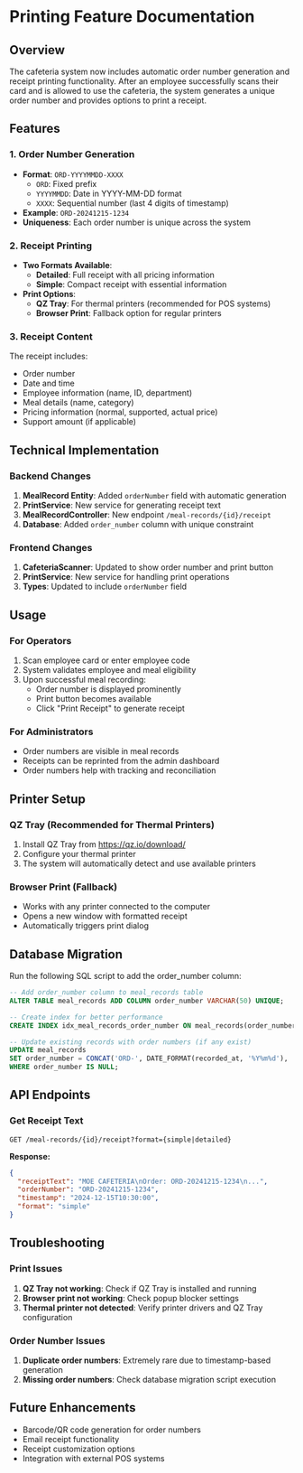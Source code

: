 # Printing Feature Documentation

## Overview
The cafeteria system now includes automatic order number generation and receipt printing functionality. After an employee successfully scans their card and is allowed to use the cafeteria, the system generates a unique order number and provides options to print a receipt.

## Features

### 1. Order Number Generation
- **Format**: `ORD-YYYYMMDD-XXXX`
  - `ORD`: Fixed prefix
  - `YYYYMMDD`: Date in YYYY-MM-DD format
  - `XXXX`: Sequential number (last 4 digits of timestamp)
- **Example**: `ORD-20241215-1234`
- **Uniqueness**: Each order number is unique across the system

### 2. Receipt Printing
- **Two Formats Available**:
  - **Detailed**: Full receipt with all pricing information
  - **Simple**: Compact receipt with essential information
- **Print Options**:
  - **QZ Tray**: For thermal printers (recommended for POS systems)
  - **Browser Print**: Fallback option for regular printers

### 3. Receipt Content
The receipt includes:
- Order number
- Date and time
- Employee information (name, ID, department)
- Meal details (name, category)
- Pricing information (normal, supported, actual price)
- Support amount (if applicable)

## Technical Implementation

### Backend Changes
1. **MealRecord Entity**: Added `orderNumber` field with automatic generation
2. **PrintService**: New service for generating receipt text
3. **MealRecordController**: New endpoint `/meal-records/{id}/receipt`
4. **Database**: Added `order_number` column with unique constraint

### Frontend Changes
1. **CafeteriaScanner**: Updated to show order number and print button
2. **PrintService**: New service for handling print operations
3. **Types**: Updated to include `orderNumber` field

## Usage

### For Operators
1. Scan employee card or enter employee code
2. System validates employee and meal eligibility
3. Upon successful meal recording:
   - Order number is displayed prominently
   - Print button becomes available
   - Click "Print Receipt" to generate receipt

### For Administrators
- Order numbers are visible in meal records
- Receipts can be reprinted from the admin dashboard
- Order numbers help with tracking and reconciliation

## Printer Setup

### QZ Tray (Recommended for Thermal Printers)
1. Install QZ Tray from https://qz.io/download/
2. Configure your thermal printer
3. The system will automatically detect and use available printers

### Browser Print (Fallback)
- Works with any printer connected to the computer
- Opens a new window with formatted receipt
- Automatically triggers print dialog

## Database Migration
Run the following SQL script to add the order_number column:
```sql
-- Add order_number column to meal_records table
ALTER TABLE meal_records ADD COLUMN order_number VARCHAR(50) UNIQUE;

-- Create index for better performance
CREATE INDEX idx_meal_records_order_number ON meal_records(order_number);

-- Update existing records with order numbers (if any exist)
UPDATE meal_records 
SET order_number = CONCAT('ORD-', DATE_FORMAT(recorded_at, '%Y%m%d'), '-', LPAD(id % 10000, 4, '0'))
WHERE order_number IS NULL;
```

## API Endpoints

### Get Receipt Text
```
GET /meal-records/{id}/receipt?format={simple|detailed}
```

**Response:**
```json
{
  "receiptText": "MOE CAFETERIA\nOrder: ORD-20241215-1234\n...",
  "orderNumber": "ORD-20241215-1234",
  "timestamp": "2024-12-15T10:30:00",
  "format": "simple"
}
```

## Troubleshooting

### Print Issues
1. **QZ Tray not working**: Check if QZ Tray is installed and running
2. **Browser print not working**: Check popup blocker settings
3. **Thermal printer not detected**: Verify printer drivers and QZ Tray configuration

### Order Number Issues
1. **Duplicate order numbers**: Extremely rare due to timestamp-based generation
2. **Missing order numbers**: Check database migration script execution

## Future Enhancements
- Barcode/QR code generation for order numbers
- Email receipt functionality
- Receipt customization options
- Integration with external POS systems 
